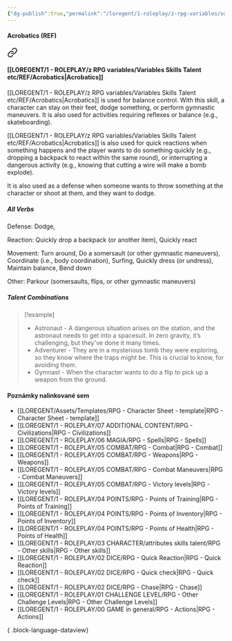 ```yaml
---
{"dg-publish":true,"permalink":"/loregent/1-roleplay/z-rpg-variables/variables-skills-talent-etc/ref/acrobatics/"}
---
```



#### Acrobatics  (REF)

<div class="transclusion internal-embed is-loaded"><a class="markdown-embed-link" href="/loregent/1-roleplay/03-character/attributes-skills-talent/rpg-skills-ref/#acrobatics" aria-label="Open link"><svg xmlns="http://www.w3.org/2000/svg" width="24" height="24" viewBox="0 0 24 24" fill="none" stroke="currentColor" stroke-width="2" stroke-linecap="round" stroke-linejoin="round" class="svg-icon lucide-link"><path d="M10 13a5 5 0 0 0 7.54.54l3-3a5 5 0 0 0-7.07-7.07l-1.72 1.71"></path><path d="M14 11a5 5 0 0 0-7.54-.54l-3 3a5 5 0 0 0 7.07 7.07l1.71-1.71"></path></svg></a><div class="markdown-embed">



#### [[LOREGENT/1 - ROLEPLAY/z RPG variables/Variables Skills Talent etc/REF/Acrobatics\|Acrobatics]]

[[LOREGENT/1 - ROLEPLAY/z RPG variables/Variables Skills Talent etc/REF/Acrobatics\|Acrobatics]] is used for balance control. With this skill, a character can stay on their feet, dodge something, or perform gymnastic maneuvers. It is also used for activities requiring reflexes or balance (e.g., skateboarding).

[[LOREGENT/1 - ROLEPLAY/z RPG variables/Variables Skills Talent etc/REF/Acrobatics\|Acrobatics]] is also used for quick reactions when something happens and the player wants to do something quickly (e.g., dropping a backpack to react within the same round), or interrupting a dangerous activity (e.g., knowing that cutting a wire will make a bomb explode).

It is also used as a defense when someone wants to throw something at the character or shoot at them, and they want to dodge.

##### All Verbs

Defense: 
Dodge,

Reaction: 
Quickly drop a backpack (or another item), Quickly react

Movement: 
Turn around, Do a somersault (or other gymnastic maneuvers), Coordinate (i.e., body coordination), Surfing, Quickly dress (or undress), Maintain balance, Bend down

Other: 
Parkour (somersaults, flips, or other gymnastic maneuvers)

##### Talent Combinations

> [!example]
> * Astronaut - A dangerous situation arises on the station, and the astronaut needs to get into a spacesuit. In zero gravity, it’s challenging, but they've done it many times.
> * Adventurer - They are in a mysterious tomb they were exploring, so they know where the traps might be. This is crucial to know, for avoiding them.
> * Gymnast - When the character wants to do a flip to pick up a weapon from the ground.


</div></div>

#### Poznámky nalinkované sem
- [[LOREGENT/Assets/Templates/RPG - Character Sheet - template\|RPG - Character Sheet - template]]
- [[LOREGENT/1 - ROLEPLAY/07 ADDITIONAL CONTENT/RPG - Civilizations\|RPG - Civilizations]]
- [[LOREGENT/1 - ROLEPLAY/06 MAGIA/RPG - Spells\|RPG - Spells]]
- [[LOREGENT/1 - ROLEPLAY/05 COMBAT/RPG - Combat\|RPG - Combat]]
- [[LOREGENT/1 - ROLEPLAY/05 COMBAT/RPG - Weapons\|RPG - Weapons]]
- [[LOREGENT/1 - ROLEPLAY/05 COMBAT/RPG - Combat Maneuvers\|RPG - Combat Maneuvers]]
- [[LOREGENT/1 - ROLEPLAY/05 COMBAT/RPG - Victory levels\|RPG - Victory levels]]
- [[LOREGENT/1 - ROLEPLAY/04 POINTS/RPG - Points of Training\|RPG - Points of Training]]
- [[LOREGENT/1 - ROLEPLAY/04 POINTS/RPG - Points of Inventory\|RPG - Points of Inventory]]
- [[LOREGENT/1 - ROLEPLAY/04 POINTS/RPG - Points of Health\|RPG - Points of Health]]
- [[LOREGENT/1 - ROLEPLAY/03 CHARACTER/attributes skills talent/RPG - Other skills\|RPG - Other skills]]
- [[LOREGENT/1 - ROLEPLAY/02 DICE/RPG - Quick Reaction\|RPG - Quick Reaction]]
- [[LOREGENT/1 - ROLEPLAY/02 DICE/RPG - Quick check\|RPG - Quick check]]
- [[LOREGENT/1 - ROLEPLAY/02 DICE/RPG - Chase\|RPG - Chase]]
- [[LOREGENT/1 - ROLEPLAY/01 CHALLENGE LEVEL/RPG - Other Challenge Levels\|RPG - Other Challenge Levels]]
- [[LOREGENT/1 - ROLEPLAY/00 GAME in general/RPG - Actions\|RPG - Actions]]

{ .block-language-dataview}
